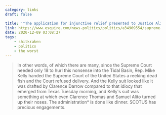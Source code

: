 ```yaml
---
category: links
draft: false

title: '"The application for injunctive relief presented to Justice Alito and by him referred to the Court is denied."'
link: https://www.esquire.com/news-politics/politics/a34909554/supreme-court-reject-republican-pennsylvania-election-case/
date: 2020-12-09 03:08:27
tags:
    - shitkraken
    - politics
    - the worst
---
```


> In other words, of which there are many, since the Supreme Court needed only 18 to hurl this nonsense into the Tidal Basin, Rep. Mike Kelly handed the Supreme Court of the United States a reeking dead fish and the Court refused delivery. And the Kelly suit looked like it was drafted by Clarence Darrow compared to that idiocy that emerged from Texas Tuesday morning, and Kelly's suit was something at which even Clarence Thomas and Samuel Alito turned up their noses. The administration* is done like dinner. SCOTUS has precious engagements.
